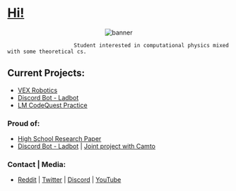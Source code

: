 # [Hi!](https://jpvinnie.github.io/)

<p align="center">
  <img src="https://github.com/jpVinnie/jpVinnie/blob/master/Data/ghbanner.png" alt="banner" />
</p>

                         Student interested in computational physics mixed with some theoretical cs. 

## Current Projects:
- [VEX Robotics](https://github.com/CodeIGuess/Robotics) 
- [Discord Bot - Ladbot](https://github.com/Camto/Lad)
- [LM CodeQuest Practice](https://github.com/Camto/Codequest)

### Proud of:
- [High School Research Paper](https://github.com/jpVinnie/Pythagorean-Triples-in-the-Pascal-Triangle)
- [Discord Bot - Ladbot](https://github.com/Camto/Lad) | [Joint project with Camto](https://github.com/Camto)

### Contact | Media:
- [Reddit](https://www.reddit.com/user/Stenfor) | [Twitter](https://twitter.com/jp_vinnie) | [Discord](https://discordapp.com/users/294518633541926912) | [YouTube](https://www.youtube.com/channel/UCD6b4d3B_u7fct5YypG0Wow)

